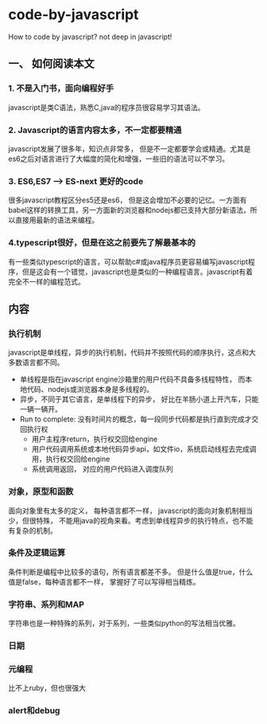 # code-by-javascript
How to code by javascript? not deep in javascript!


## 一、 如何阅读本文
### 1. 不是入门书，面向编程好手

javascript是类C语法，熟悉C,java的程序员很容易学习其语法。

### 2. Javascript的语言内容太多，不一定都要精通

javascript发展了很多年，知识点非常多， 但是不一定都要学会或精通。尤其是es6之后对语言进行了大幅度的简化和增强，一些旧的语法可以不学习。

### 3. ES6,ES7 --> ES-next 更好的code

很多javascript教程区分es5还是es6， 但是这会增加不必要的记忆。一方面有babel这样的转换工具，另一方面新的浏览器和nodejs都已支持大部分新语法，所以直接用最新的语法来编程。

### 4.typescript很好，但是在这之前要先了解最基本的

有一些类似typescript的语言，可以帮助c#或java程序员更容易编写javascript程序，但是这会有一个错觉，javascript也是类似的一种编程语言。javascript有着完全不一样的编程范式。

## 内容
### 执行机制

javascript是单线程，异步的执行机制，代码并不按照代码的顺序执行，这点和大多数语言都不同。

+ 单线程是指在javascript engine沙箱里的用户代码不具备多线程特性， 而本地代码、nodejs或浏览器本身是多线程的。
+ 异步，不同于其它语言，是单线程下的异步， 好比在羊肠小道上开汽车，只能一辆一辆开。
+ Run to complete: 没有时间片的概念，每一段同步代码都是执行直到完成才交回执行权
  - 用户主程序return，执行权交回给engine
  - 用户代码调用系统或本地代码异步api，如文件io，系统启动线程去完成调用，执行权交回给engine
  - 系统调用返回， 对应的用户代码进入调度队列
  
### 对象，原型和函数

面向对象里有太多的定义， 每种语言都不一样， javascript的面向对象机制相当少，但很特殊， 不能用java的视角来看。考虑到单线程异步的执行特点，也不能有复杂的机制。

### 条件及逻辑运算

条件判断是编程中比较多的语句，所有语言都差不多。 但是什么值是true，什么值是false，每种语言都不一样， 掌握好了可以写得相当精炼。

### 字符串、系列和MAP

字符串也是一种特殊的系列，对于系列，一些类似python的写法相当优雅。


### 日期

### 元编程

比不上ruby，但也很强大

### alert和debug

